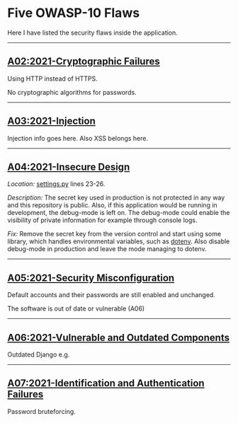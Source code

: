 # Five OWASP-10 Flaws

Here I have listed the security flaws inside the application.

---

## [A02:2021-Cryptographic Failures](https://owasp.org/Top10/A02_2021-Cryptographic_Failures/)

Using HTTP instead of HTTPS.

No cryptographic algorithms for passwords.

---

## [A03:2021-Injection](https://owasp.org/Top10/A03_2021-Injection/)

Injection info goes here. Also XSS belongs here.

---

## [A04:2021-Insecure Design](https://owasp.org/Top10/A04_2021-Insecure_Design/)

*Location:* [settings.py](../mysite/settings.py) lines 23-26.

*Description:* The secret key used in production is not protected in any way and this repository is
public. Also, if this application would be running in development, the debug-mode is left on. The debug-mode
could enable the visibility of private information for example through console logs.

*Fix:* Remove the secret key from the version control and start using some library, which handles environmental variables, 
such as [dotenv](https://pypi.org/project/python-dotenv/). Also disable debug-mode in production and leave the mode managing
to dotenv.

---

## [A05:2021-Security Misconfiguration](https://owasp.org/Top10/A05_2021-Security_Misconfiguration/)

Default accounts and their passwords are still enabled and unchanged.

The software is out of date or vulnerable (A06)

---

## [A06:2021-Vulnerable and Outdated Components](https://owasp.org/Top10/A06_2021-Vulnerable_and_Outdated_Components/)

Outdated Django e.g.

---

## [A07:2021-Identification and Authentication Failures](https://owasp.org/Top10/A07_2021-Identification_and_Authentication_Failures/)

Password bruteforcing.
